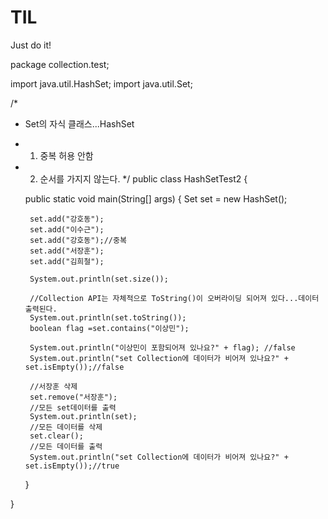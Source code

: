 # TIL
Just do it!

package collection.test;

import java.util.HashSet;
import java.util.Set;

/*
 * Set의 자식 클래스...HashSet
 * 1. 중복 허용 안함
 * 2. 순서를 가지지 않는다.
 */
public class HashSetTest2 {

	public static void main(String[] args) {
		Set<String> set = new HashSet<String>();

		set.add("강호동");
		set.add("이수근");
		set.add("강호동");//중복
		set.add("서장훈");
		set.add("김희철");
		
		System.out.println(set.size());
		
		//Collection API는 자체적으로 ToString()이 오버라이딩 되어져 있다...데이터 출력된다.
		System.out.println(set.toString());
		boolean flag =set.contains("이상민");
		
		System.out.println("이상민이 포함되어져 있나요?" + flag); //false
		System.out.println("set Collection에 데이터가 비어져 있나요?" + set.isEmpty());//false
		
		//서장훈 삭제
		set.remove("서장훈");
		//모든 set데이터를 출력
		System.out.println(set);
		//모든 데이터를 삭제
		set.clear();
		//모든 데이터를 출력
		System.out.println("set Collection에 데이터가 비어져 있나요?" + set.isEmpty());//true
	
	}
	

}
